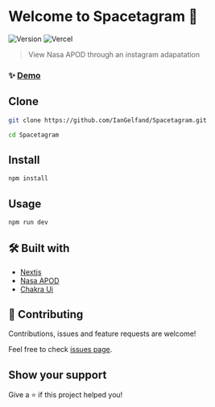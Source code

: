 # Welcome to Spacetagram 👋
![Version](https://img.shields.io/badge/version-0.1.0-blue.svg?cacheSeconds=2592000)
![Vercel](https://vercelbadge.vercel.app/api/iangelfand/spacetagram)

> View Nasa APOD through an instagram adapatation
### ✨ [Demo](https://spacetagram-l44v80t6a-iangelfand.vercel.app)

## Clone

```sh
git clone https://github.com/IanGelfand/Spacetagram.git
```
```sh
cd Spacetagram
```

## Install

```sh
npm install
```

## Usage

```sh
npm run dev
```

## 🛠️ Built with

- [Nextjs](https://nextjs.org)
- [Nasa APOD](https://api.nasa.gov)
- [Chakra Ui](https://api.nasa.gov)

## 🤝 Contributing

Contributions, issues and feature requests are welcome!

Feel free to check [issues page](https://github.com/IanGelfand/Spacetagram/issues). 


## Show your support

Give a ⭐️ if this project helped you!
